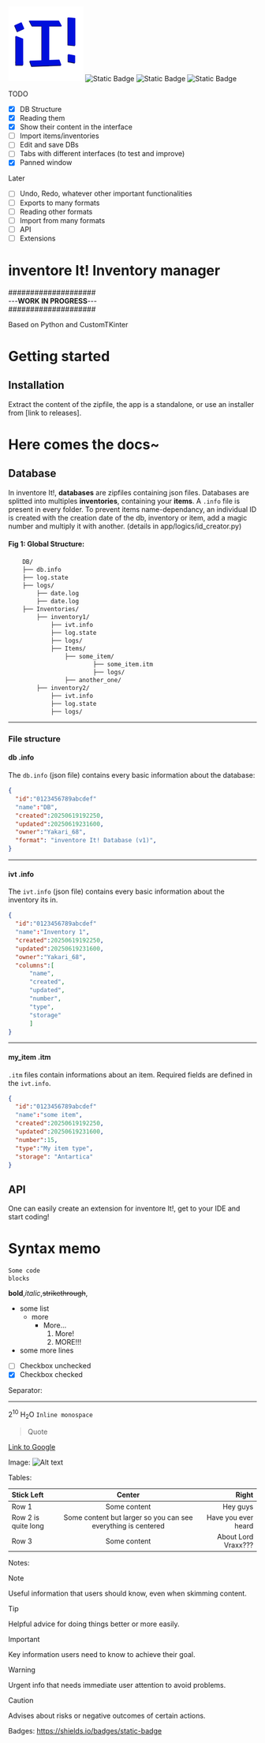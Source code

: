 ![inventore It! logo](./assets/icon.svg) ![Static Badge](https://img.shields.io/badge/Alpha%20Phase-FF0000)  ![Static Badge](https://img.shields.io/badge/Python-3.10.11-00CC00)  ![Static Badge](https://img.shields.io/badge/CustomTKinter-5.2.2-0088CC)

TODO
- [X] DB Structure
- [X] Reading them
- [X] Show their content in the interface
- [ ] Import items/inventories
- [ ] Edit and save DBs
- [ ] Tabs with different interfaces (to test and improve)
- [X] Panned window

Later
- [ ] Undo, Redo, whatever other important functionalities
- [ ] Exports to many formats
- [ ] Reading other formats
- [ ] Import from many formats
- [ ] API
- [ ] Extensions 

# inventore It! Inventory manager

####################</br>
---**WORK IN PROGRESS**---</br>
####################</br>

Based on Python and CustomTKinter

# Getting started

## Installation
Extract the content of the zipfile, the app is a standalone, or use an installer from [link to releases].







# Here comes the docs~

## Database

In inventore It!, **databases** are zipfiles containing json files. Databases are splitted into multiples **inventories**, containing your **items**. A `.info` file is present in every folder. To prevent items name-dependancy, an individual ID is created with the creation date of the db, inventory or item, add a magic number and multiply it with another. (details in app/logics/id_creator.py) 

#### Fig 1: Global Structure:
```
	DB/
	├── db.info
	├── log.state
	├── logs/
	    ├── date.log
	    ├── date.log
	├── Inventories/
	    ├── inventory1/
	        ├── ivt.info
	        ├── log.state
	        ├── logs/
	        ├── Items/
	            ├── some_item/
                        ├── some_item.itm
                        ├── logs/
	            ├── another_one/
	    ├── inventory2/
	        ├── ivt.info
	        ├── log.state
	        ├── logs/
```
---
### File structure
#### db .info

The `db.info` (json file) contains every basic information about the database:
```json
{
  "id":"0123456789abcdef"
  "name":"DB",
  "created":20250619192250,
  "updated":20250619231600,
  "owner":"Yakari_68",
  "format": "inventore It! Database (v1)",
}
``` 

---
#### ivt .info

The `ivt.info` (json file) contains every basic information about the inventory its in. 
```json
{
  "id":"0123456789abcdef"
  "name":"Inventory 1",
  "created":20250619192250,
  "updated":20250619231600,
  "owner":"Yakari_68",
  "columns":[
      "name",
      "created",
      "updated",
      "number",
      "type",
      "storage"
      ]
}
``` 

---
#### my_item .itm
`.itm` files contain informations about an item. Required fields are defined in the `ivt.info`.
```json
{
  "id":"0123456789abcdef"
  "name":"some item",
  "created":20250619192250,
  "updated":20250619231600,
  "number":15,
  "type":"My item type",
  "storage": "Antartica"
}
```
## API
One can easily create an extension for inventore It!, get to your IDE and start coding!



# Syntax memo

```mylanguage
Some code
blocks
```
**bold**,*italic*,~~strikethrough~~,
- some list
  * more
     + More...
       1. More!
       2. MORE!!!
- some more lines
- [ ] Checkbox unchecked
- [x] Checkbox checked 

Separator:

---
2<sup>10</sup>
H<sub>2</sub>O
`Inline monospace`
> Quote

[Link to Google](https://google.com/)

Image:  ![Alt text](img.jpg)

<!-- Commented text -->

Tables:

|Stick Left       |Center                           |Right                        |
|:----------------|:-------------------------------:|--------------------------------------:|
|Row 1            |Some content                     |Hey guys                     |
|Row 2 is quite long           |Some content but larger so you can see everything is centered                     |Have you ever heard          |
|Row 3            |Some content                     |About Lord Vraxx???          |

Notes:

> [!NOTE]
> Useful information that users should know, even when skimming content.

> [!TIP]
> Helpful advice for doing things better or more easily.

> [!IMPORTANT]
> Key information users need to know to achieve their goal.

> [!WARNING]
> Urgent info that needs immediate user attention to avoid problems.

> [!CAUTION]
> Advises about risks or negative outcomes of certain actions.

Badges: https://shields.io/badges/static-badge
